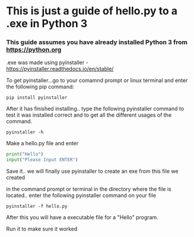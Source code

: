 # This is just a guide of hello.py to a .exe in Python 3

### This guide assumes you have already installed Python 3 from https://python.org

.exe was made using pyinstaller - https://pyinstaller.readthedocs.io/en/stable/

To get pyinstaller...go to your comamnd prompt or linux terminal and enter the following pip command:
```  
pip install pyinstaller
```
After it has finished installing.. type the following pyinstaller command to test it was installed correct and to get all the different usages of the command.
```
pyinstaller -h
```
Make a hello.py file and enter
```python
print("Hello")
input("Please Input ENTER")
```
Save it.. we will finally use pyinstaller to create an exe from this file we created

in the command prompt or terminal in the directory where the file is located.. enter the following pyinstaller command on your file
```
pyinstaller -f hello.py
```
After this you will have a executable file for a  "Hello" program.

Run it to make sure it worked
